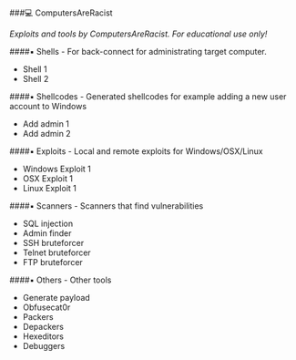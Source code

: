 ###:computer: ComputersAreRacist
<p align="left"><i>Exploits and tools by ComputersAreRacist. For educational use only!</i></p>

####:black_small_square: Shells - For back-connect for administrating target computer.

* Shell 1
* Shell 2

####:black_small_square: Shellcodes - Generated shellcodes for example adding a new user account to Windows

* Add admin 1
* Add admin 2

####:black_small_square: Exploits - Local and remote exploits for Windows/OSX/Linux

* Windows Exploit 1
* OSX Exploit 1
* Linux Exploit 1

####:black_small_square: Scanners - Scanners that find vulnerabilities

* SQL injection
* Admin finder
* SSH bruteforcer
* Telnet bruteforcer
* FTP bruteforcer

####:black_small_square: Others - Other tools

* Generate payload
* Obfusecat0r
* Packers
* Depackers
* Hexeditors
* Debuggers
